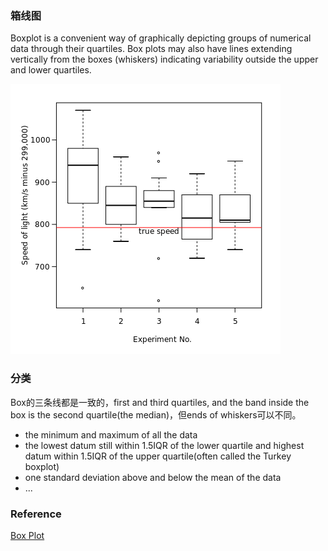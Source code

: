 ### 箱线图

Boxplot is a convenient way of graphically depicting groups of numerical data through their quartiles. Box plots may also have lines extending vertically from the boxes (whiskers) indicating variability outside the upper and lower quartiles.

![boxplot](./img/boxplot.png)

### 分类

Box的三条线都是一致的，first and third quartiles, and the band inside the box is the second quartile(the median)，但ends of whiskers可以不同。

- the minimum and maximum of all the data
- the lowest datum still within 1.5IQR of the lower quartile and highest datum within 1.5IQR of the upper quartile(often called the Turkey boxplot)
- one standard deviation above and below the mean of the data
- ...

### Reference

[Box Plot](https://en.wikipedia.org/wiki/Box_plot)
